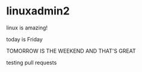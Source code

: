 # linuxadmin2

linux is amazing!

today is Friday

TOMORROW IS THE WEEKEND AND THAT'S GREAT

testing pull requests
